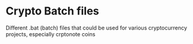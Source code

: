 # Crypto Batch files
Different .bat (batch) files that could be used for various cryptocurrency projects, especially crptonote coins

